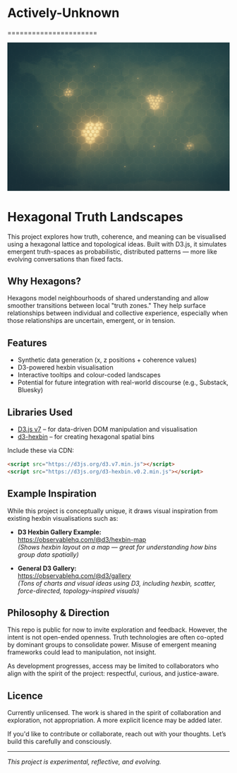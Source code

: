 # Actively-Unknown
======================

![image of a glowing hexagonal lattice with clusters of hexagons grouped together](https://github.com/GreySkySpin/Actively-Unknown/blob/main/images/hex-bin-img.png?raw=true)

# Hexagonal Truth Landscapes

This project explores how truth, coherence, and meaning can be visualised using a hexagonal lattice and topological ideas. Built with D3.js, it simulates emergent truth-spaces as probabilistic, distributed patterns — more like evolving conversations than fixed facts.

## Why Hexagons?

Hexagons model neighbourhoods of shared understanding and allow smoother transitions between local "truth zones." They help surface relationships between individual and collective experience, especially when those relationships are uncertain, emergent, or in tension.

## Features

- Synthetic data generation (x, z positions + coherence values)
- D3-powered hexbin visualisation
- Interactive tooltips and colour-coded landscapes
- Potential for future integration with real-world discourse (e.g., Substack, Bluesky)

## Libraries Used

- [D3.js v7](https://d3js.org/) – for data-driven DOM manipulation and visualisation  
- [d3-hexbin](https://github.com/d3/d3-hexbin) – for creating hexagonal spatial bins

Include these via CDN:

```html
<script src="https://d3js.org/d3.v7.min.js"></script>
<script src="https://d3js.org/d3-hexbin.v0.2.min.js"></script>
```

## Example Inspiration

While this project is conceptually unique, it draws visual inspiration from existing hexbin visualisations such as:

- **D3 Hexbin Gallery Example:**  
  https://observablehq.com/@d3/hexbin-map  
  *(Shows hexbin layout on a map — great for understanding how bins group data spatially)*

- **General D3 Gallery:**  
  https://observablehq.com/@d3/gallery  
  *(Tons of charts and visual ideas using D3, including hexbin, scatter, force-directed, topology-inspired visuals)*

## Philosophy & Direction

This repo is public for now to invite exploration and feedback. However, the intent is not open-ended openness. Truth technologies are often co-opted by dominant groups to consolidate power. Misuse of emergent meaning frameworks could lead to manipulation, not insight.

As development progresses, access may be limited to collaborators who align with the spirit of the project: respectful, curious, and justice-aware.

## Licence

Currently unlicensed. The work is shared in the spirit of collaboration and exploration, not appropriation. A more explicit licence may be added later.

If you'd like to contribute or collaborate, reach out with your thoughts. Let’s build this carefully and consciously.

---

*This project is experimental, reflective, and evolving.*
